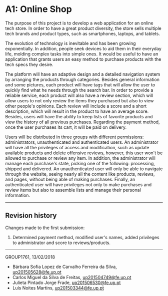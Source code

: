# A1: Online Shop

The purpose of this project is to develop a web application for an online tech store. In order to have a great product diversity, the store sells multiple tech brands and product types, such as smartphones, laptops, and tablets. 

The evolution of technology is inevitable and has been growing exponentially. In addition, people seek devices to aid them in their everyday life, molding complex tasks into simple ones. It would be useful to have an application that grants users an easy method to purchase products with the tech specs they desire.

The platform will have an adaptive design and a detailed navigation system by arranging the products through categories. Besides general information and some pictures, each product will have tags that will allow the user to quickly find what he needs through the search bar. In order to provide a reliable service, each product will also have a review section, which will allow users to not only review the items they purchased but also to view other people's opinions. Each review will include a score and a short description, which will result in the product to have an average score. Besides, users will have the ability to keep lists of favorite products and view the history of all previous purchases. Regarding the payment method, once the user purchases its cart, it will be paid on delivery.

Users will be distributed in three groups with different permissions: administrators, unauthenticated and authenticated users. An administrator will have all the privileges of access and modification, such as update available products and delete offensive reviews, however, this user won't be allowed to purchase or review any item. In addition, the administrator will manage each purchase's state, picking one of the following: processing, shipped and delivered. An unauthenticated user will only be able to navigate through the website, seeing nearly all the content like products, reviews, and pages, without being able of making purchases. Finally, an authenticated user will have privileges not only to make purchases and review items but also to assemble lists and manage their personal information. 
 
***

## Revision history
 
Changes made to the first submission:
1. Determined payment method, modified user's names, added privileges to administrator and score to reviews/products.
 
***
 
GROUP1761, 13/02/2018
 
* Bárbara Sofia Lopez de Carvalho Ferreira da Silva, up201505628@fe.up.pt
* Carlos Miguel da Silva de Freitas, up201504749@fe.up.pt
* Julieta Pintado Jorge Frade, up201506530@fe.up.pt
* Luís Noites Martins, up201503344@fe.up.pt
